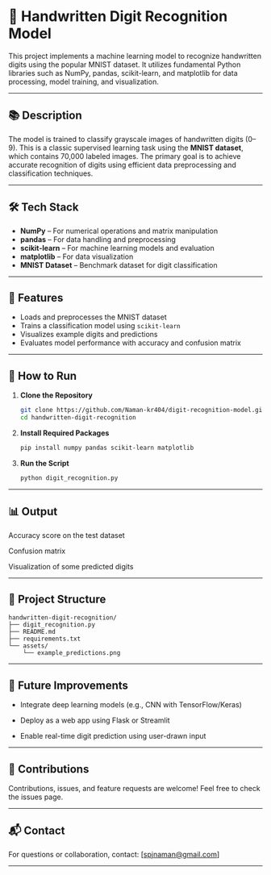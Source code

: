# 🧠 Handwritten Digit Recognition Model

This project implements a machine learning model to recognize handwritten digits using the popular MNIST dataset. It utilizes fundamental Python libraries such as NumPy, pandas, scikit-learn, and matplotlib for data processing, model training, and visualization.

---

## 📚 Description

The model is trained to classify grayscale images of handwritten digits (0–9). This is a classic supervised learning task using the **MNIST dataset**, which contains 70,000 labeled images. The primary goal is to achieve accurate recognition of digits using efficient data preprocessing and classification techniques.

---

## 🛠️ Tech Stack

- **NumPy** – For numerical operations and matrix manipulation
- **pandas** – For data handling and preprocessing
- **scikit-learn** – For machine learning models and evaluation
- **matplotlib** – For data visualization
- **MNIST Dataset** – Benchmark dataset for digit classification

---

## 🚀 Features

- Loads and preprocesses the MNIST dataset
- Trains a classification model using `scikit-learn`
- Visualizes example digits and predictions
- Evaluates model performance with accuracy and confusion matrix

---

## 🧪 How to Run

1. **Clone the Repository**
   ```bash
   git clone https://github.com/Naman-kr404/digit-recognition-model.git
   cd handwritten-digit-recognition

2. **Install Required Packages**
   ```bash
   pip install numpy pandas scikit-learn matplotlib
3. **Run the Script**
   ```bash
   python digit_recognition.py

---


## 📊 Output
Accuracy score on the test dataset

Confusion matrix

Visualization of some predicted digits

---   

## 📁 Project Structure
```
handwritten-digit-recognition/
├── digit_recognition.py
├── README.md
├── requirements.txt
└── assets/
    └── example_predictions.png

```
---


## 🧠 Future Improvements
- Integrate deep learning models (e.g., CNN with TensorFlow/Keras)

- Deploy as a web app using Flask or Streamlit

- Enable real-time digit prediction using user-drawn input

---


## 🤝 Contributions
Contributions, issues, and feature requests are welcome!
Feel free to check the issues page.

---



## 📬 Contact
For questions or collaboration, contact: [spjnaman@gmail.com]

---
